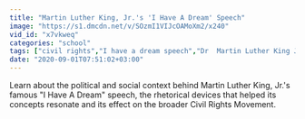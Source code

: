 ```yaml
---
title: "Martin Luther King, Jr.'s 'I Have A Dream' Speech"
image: "https://s1.dmcdn.net/v/SOzmI1VIJcOAMoXm2/x240"
vid_id: "x7vkweq"
categories: "school"
tags: ["civil rights","I have a dream speech","Dr  Martin Luther King Jr"]
date: "2020-09-01T07:51:02+03:00"
---
```

Learn about the political and social context behind Martin Luther King, Jr.'s famous &quot;I Have A Dream&quot; speech, the rhetorical devices that helped its concepts resonate and its effect on the broader Civil Rights Movement.
